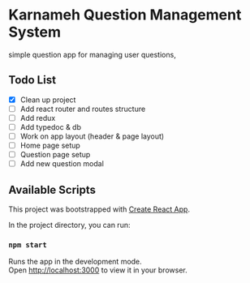 # Karnameh Question Management System
simple question app for managing user questions, 

## Todo List
- [x] Clean up project
- [ ] Add react router and routes structure
- [ ] Add redux
- [ ] Add typedoc & db
- [ ] Work on app layout (header & page layout)
- [ ] Home page setup
- [ ] Question page setup
- [ ] Add new question modal

## Available Scripts

This project was bootstrapped with [Create React App](https://github.com/facebook/create-react-app).

In the project directory, you can run:

### `npm start`

Runs the app in the development mode.\
Open [http://localhost:3000](http://localhost:3000) to view it in your browser.
